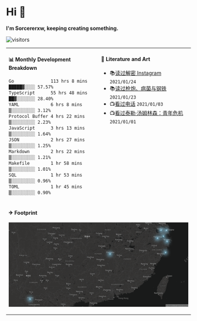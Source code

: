 # Hi 👋

**I'm Sorcererxw, keeping creating something.**

![visitors](https://visitor-badge.glitch.me/badge?page_id=sorcererxw.sorcererx)

<table width="800px">
<tr>
<td valign="top" width="50%">

#### 📊 Monthly Development Breakdown

<!--START_SECTION:waka-->
```text
Go              113 hrs 8 mins █████▓░░░░ 57.57%
TypeScript      55 hrs 48 mins ██▓░░░░░░░ 28.40%
YAML            6 hrs 8 mins   ▒░░░░░░░░░ 3.12%
Protocol Buffer 4 hrs 22 mins  ▒░░░░░░░░░ 2.23%
JavaScript      3 hrs 13 mins  ▒░░░░░░░░░ 1.64%
JSON            2 hrs 27 mins  ▒░░░░░░░░░ 1.25%
Markdown        2 hrs 22 mins  ▒░░░░░░░░░ 1.21%
Makefile        1 hr 58 mins   ▒░░░░░░░░░ 1.01%
SQL             1 hr 53 mins   ▒░░░░░░░░░ 0.96%
TOML            1 hr 45 mins   ▒░░░░░░░░░ 0.90%
```
<!--END_SECTION:waka-->

<td valign="top" width="50%">

#### 💃 Literature and Art

<!--START_SECTION:douban-->
* 📚[读过解密 Instagram](https://book.douban.com/subject/35252483/) <code>2021/01/24</code>
* 📚[读过枪炮、病菌与钢铁](https://book.douban.com/subject/1813841/) <code>2021/01/23</code>
* 📺[看过电话](http://movie.douban.com/subject/30346025/) <code>2021/01/03</code>
* 📺[看过泰勒·汤姆林森：青年危机](http://movie.douban.com/subject/34979178/) <code>2021/01/01</code>

<!--END_SECTION:douban-->

</td>
</tr>
<tr>
<td colspan="2">

#### ✈ Footprint

![footprint](./footprint.png)

</td>
</tr>
</table>


